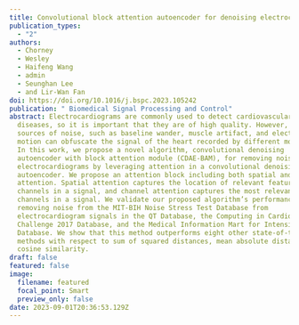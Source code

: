 ```yaml
---
title: Convolutional block attention autoencoder for denoising electrocardiograms.
publication_types:
  - "2"
authors:
  - Chorney
  - Wesley
  - Haifeng Wang
  - admin
  - Seunghan Lee
  - and Lir-Wan Fan
doi: https://doi.org/10.1016/j.bspc.2023.105242
publication: " Biomedical Signal Processing and Control"
abstract: Electrocardiograms are commonly used to detect cardiovascular
  diseases, so it is important that they are of high quality. However, various
  sources of noise, such as baseline wander, muscle artifact, and electrode
  motion can obfuscate the signal of the heart recorded by different monitors.
  In this work, we propose a novel algorithm, convolutional denoising
  autoencoder with block attention module (CDAE-BAM), for removing noise from
  electrocardiograms by leveraging attention in a convolutional denoising
  autoencoder. We propose an attention block including both spatial and channel
  attention. Spatial attention captures the location of relevant features within
  channels in a signal, and channel attention captures the most relevant
  channels in a signal. We validate our proposed algorithm’s performance in
  removing noise from the MIT-BIH Noise Stress Test Database from
  electrocardiogram signals in the QT Database, the Computing in Cardiology
  Challenge 2017 Database, and the Medical Information Mart for Intensive Care
  Database. We show that this method outperforms eight other state-of-the-art
  methods with respect to sum of squared distances, mean absolute distance, and
  cosine similarity.
draft: false
featured: false
image:
  filename: featured
  focal_point: Smart
  preview_only: false
date: 2023-09-01T20:36:53.129Z
---
```

